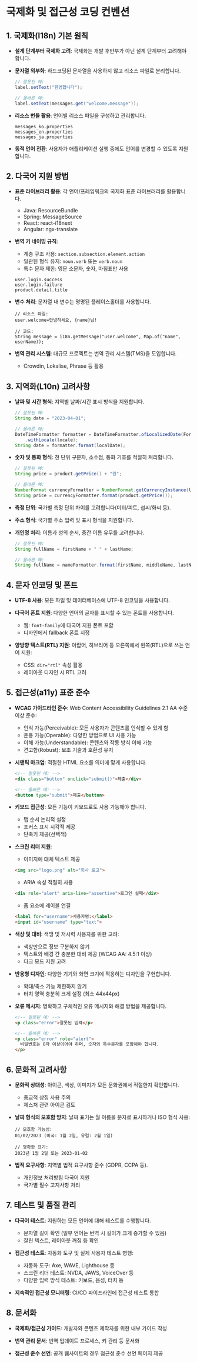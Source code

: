 # 국제화 및 접근성 코딩 컨벤션

## 1. 국제화(I18n) 기본 원칙

- **설계 단계부터 국제화 고려**: 국제화는 개발 후반부가 아닌 설계 단계부터 고려해야 합니다.

- **문자열 외부화**: 하드코딩된 문자열을 사용하지 않고 리소스 파일로 분리합니다.
  ```java
  // 잘못된 예:
  label.setText("환영합니다");
  
  // 올바른 예:
  label.setText(messages.get("welcome.message"));
  ```

- **리소스 번들 활용**: 언어별 리소스 파일을 구성하고 관리합니다.
  ```
  messages_ko.properties
  messages_en.properties
  messages_ja.properties
  ```

- **동적 언어 전환**: 사용자가 애플리케이션 실행 중에도 언어를 변경할 수 있도록 지원합니다.

## 2. 다국어 지원 방법

- **표준 라이브러리 활용**: 각 언어/프레임워크의 국제화 표준 라이브러리를 활용합니다.
  - Java: ResourceBundle
  - Spring: MessageSource
  - React: react-i18next
  - Angular: ngx-translate

- **번역 키 네이밍 규칙**:
  - 계층 구조 사용: `section.subsection.element.action`
  - 일관된 형식 유지: `noun.verb` 또는 `verb.noun`
  - 특수 문자 제한: 영문 소문자, 숫자, 마침표만 사용
  ```
  user.login.success
  user.login.failure
  product.detail.title
  ```

- **변수 처리**: 문자열 내 변수는 명명된 플레이스홀더를 사용합니다.
  ```
  // 리소스 파일:
  user.welcome=안녕하세요, {name}님!
  
  // 코드:
  String message = i18n.getMessage("user.welcome", Map.of("name", userName));
  ```

- **번역 관리 시스템**: 대규모 프로젝트는 번역 관리 시스템(TMS)을 도입합니다.
  - Crowdin, Lokalise, Phrase 등 활용

## 3. 지역화(L10n) 고려사항

- **날짜 및 시간 형식**: 지역별 날짜/시간 표시 방식을 지원합니다.
  ```java
  // 잘못된 예:
  String date = "2023-04-01";
  
  // 올바른 예:
  DateTimeFormatter formatter = DateTimeFormatter.ofLocalizedDate(FormatStyle.MEDIUM)
      .withLocale(locale);
  String date = formatter.format(localDate);
  ```

- **숫자 및 통화 형식**: 천 단위 구분자, 소수점, 통화 기호를 적절히 처리합니다.
  ```java
  // 잘못된 예:
  String price = product.getPrice() + "원";
  
  // 올바른 예:
  NumberFormat currencyFormatter = NumberFormat.getCurrencyInstance(locale);
  String price = currencyFormatter.format(product.getPrice());
  ```

- **측정 단위**: 국가별 측정 단위 차이를 고려합니다(미터/피트, 섭씨/화씨 등).

- **주소 형식**: 국가별 주소 입력 및 표시 형식을 지원합니다.

- **개인명 처리**: 이름과 성의 순서, 중간 이름 유무를 고려합니다.
  ```java
  // 잘못된 예:
  String fullName = firstName + " " + lastName;
  
  // 올바른 예:
  String fullName = nameFormatter.format(firstName, middleName, lastName, locale);
  ```

## 4. 문자 인코딩 및 폰트

- **UTF-8 사용**: 모든 파일 및 데이터베이스에 UTF-8 인코딩을 사용합니다.

- **다국어 폰트 지원**: 다양한 언어의 글자를 표시할 수 있는 폰트를 사용합니다.
  - 웹: `font-family`에 다국어 지원 폰트 포함
  - 디자인에서 fallback 폰트 지정

- **양방향 텍스트(RTL) 지원**: 아랍어, 히브리어 등 오른쪽에서 왼쪽(RTL)으로 쓰는 언어 지원:
  - CSS: `dir="rtl"` 속성 활용
  - 레이아웃 디자인 시 RTL 고려

## 5. 접근성(a11y) 표준 준수

- **WCAG 가이드라인 준수**: Web Content Accessibility Guidelines 2.1 AA 수준 이상 준수:
  - 인식 가능(Perceivable): 모든 사용자가 콘텐츠를 인식할 수 있게 함
  - 운용 가능(Operable): 다양한 방법으로 UI 사용 가능
  - 이해 가능(Understandable): 콘텐츠와 작동 방식 이해 가능
  - 견고함(Robust): 보조 기술과 호환성 유지

- **시맨틱 마크업**: 적절한 HTML 요소를 의미에 맞게 사용합니다.
  ```html
  <!-- 잘못된 예: -->
  <div class="button" onclick="submit()">제출</div>
  
  <!-- 올바른 예: -->
  <button type="submit">제출</button>
  ```

- **키보드 접근성**: 모든 기능이 키보드로도 사용 가능해야 합니다.
  - 탭 순서 논리적 설정
  - 포커스 표시 시각적 제공
  - 단축키 제공(선택적)

- **스크린 리더 지원**:
  - 이미지에 대체 텍스트 제공
  ```html
  <img src="logo.png" alt="회사 로고">
  ```
  - ARIA 속성 적절히 사용
  ```html
  <div role="alert" aria-live="assertive">로그인 실패</div>
  ```
  - 폼 요소에 레이블 연결
  ```html
  <label for="username">사용자명:</label>
  <input id="username" type="text">
  ```

- **색상 및 대비**: 색맹 및 저시력 사용자를 위한 고려:
  - 색상만으로 정보 구분하지 않기
  - 텍스트와 배경 간 충분한 대비 제공 (WCAG AA: 4.5:1 이상)
  - 다크 모드 지원 고려

- **반응형 디자인**: 다양한 기기와 화면 크기에 적응하는 디자인을 구현합니다.
  - 확대/축소 기능 제한하지 않기
  - 터치 영역 충분히 크게 설정 (최소 44x44px)

- **오류 메시지**: 명확하고 구체적인 오류 메시지와 해결 방법을 제공합니다.
  ```html
  <!-- 잘못된 예: -->
  <p class="error">잘못된 입력</p>
  
  <!-- 올바른 예: -->
  <p class="error" role="alert">
    비밀번호는 8자 이상이어야 하며, 숫자와 특수문자를 포함해야 합니다.
  </p>
  ```

## 6. 문화적 고려사항

- **문화적 상대성**: 아이콘, 색상, 이미지가 모든 문화권에서 적절한지 확인합니다.
  - 종교적 상징 사용 주의
  - 제스처 관련 아이콘 검토

- **날짜 형식의 모호함 방지**: 날짜 표기는 월 이름을 문자로 표시하거나 ISO 형식 사용:
  ```
  // 모호함 가능성:
  01/02/2023 (미국: 1월 2일, 유럽: 2월 1일)
  
  // 명확한 표기:
  2023년 1월 2일 또는 2023-01-02
  ```

- **법적 요구사항**: 지역별 법적 요구사항 준수 (GDPR, CCPA 등).
  - 개인정보 처리방침 다국어 지원
  - 국가별 필수 고지사항 처리

## 7. 테스트 및 품질 관리

- **다국어 테스트**: 지원하는 모든 언어에 대해 테스트를 수행합니다.
  - 문자열 길이 확인 (일부 언어는 번역 시 길이가 크게 증가할 수 있음)
  - 잘린 텍스트, 레이아웃 깨짐 등 확인

- **접근성 테스트**: 자동화 도구 및 실제 사용자 테스트 병행:
  - 자동화 도구: Axe, WAVE, Lighthouse 등
  - 스크린 리더 테스트: NVDA, JAWS, VoiceOver 등
  - 다양한 입력 방식 테스트: 키보드, 음성, 터치 등

- **지속적인 접근성 모니터링**: CI/CD 파이프라인에 접근성 테스트 통합

## 8. 문서화

- **국제화/접근성 가이드**: 개발자와 콘텐츠 제작자를 위한 내부 가이드 작성

- **번역 관리 문서**: 번역 업데이트 프로세스, 키 관리 등 문서화

- **접근성 준수 선언**: 공개 웹사이트의 경우 접근성 준수 선언 페이지 제공
